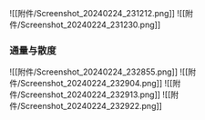 

![[附件/Screenshot_20240224_231212.png]]
![[附件/Screenshot_20240224_231230.png]]

### 通量与散度
![[附件/Screenshot_20240224_232855.png]]
![[附件/Screenshot_20240224_232904.png]]
![[附件/Screenshot_20240224_232913.png]]
![[附件/Screenshot_20240224_232922.png]]
